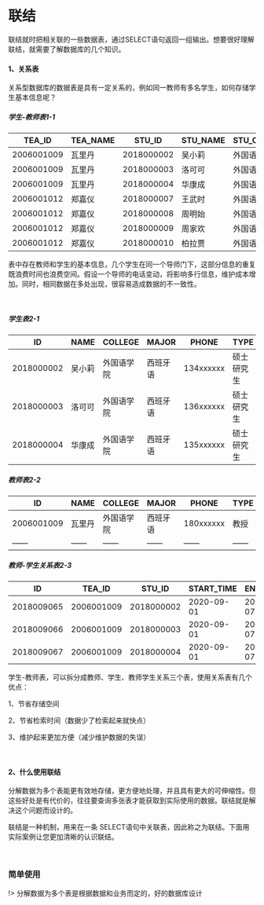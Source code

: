 # 联结

联结就时把相关联的一些数据表，通过SELECT语句返回一组输出。想要很好理解联结，就需要了解数据库的几个知识。

#### 1、关系表

关系型数据库的数据表是具有一定关系的，例如同一教师有多名学生，如何存储学生基本信息呢？

##### 学生-教师表1-1

| TEA_ID     | TEA_NAME | STU_ID     | STU_NAME | STU_COLLEGE | STU_MAJOR |
| ---------- | -------- | ---------- | -------- | ----------- | --------- |
| 2006001009 | 瓦里丹   | 2018000002 | 吴小莉   | 外国语学院  | 西班牙语  |
| 2006001009 | 瓦里丹   | 2018000003 | 洛可可   | 外国语学院  | 西班牙语  |
| 2006001009 | 瓦里丹   | 2018000004 | 华康成   | 外国语学院  | 西班牙语  |
| 2006001012 | 郑嘉仪   | 2018000007 | 王武时   | 外国语学院  | 日语      |
| 2006001012 | 郑嘉仪   | 2018000008 | 周明始   | 外国语学院  | 日语      |
| 2006001012 | 郑嘉仪   | 2018000009 | 周家欢   | 外国语学院  | 日语      |
| 2006001012 | 郑嘉仪   | 2018000010 | 柏拉贾   | 外国语学院  | 日语      |

表中存在教师和学生的基本信息，几个学生在同一个导师门下，这部分信息的重复既浪费时间也浪费空间。假设一个导师的电话变动，将影响多行信息，维护成本增加。同时，相同数据在多处出现，很容易造成数据的不一致性。

<br/>

##### 学生表2-1

| ID         | NAME   | COLLEGE    | MAJOR    | PHONE     | TYPE       |
| ---------- | ------ | ---------- | -------- | --------- | ---------- |
| 2018000002 | 吴小莉 | 外国语学院 | 西班牙语 | 134xxxxxx | 硕士研究生 |
| 2018000003 | 洛可可 | 外国语学院 | 西班牙语 | 136xxxxxx | 硕士研究生 |
| 2018000004 | 华康成 | 外国语学院 | 西班牙语 | 135xxxxxx | 硕士研究生 |

##### 教师表2-2

| ID         | NAME   | COLLEGE    | MAJOR    | PHONE     | TYPE |
| ---------- | ------ | ---------- | -------- | --------- | ---- |
| 2006001009 | 瓦里丹 | 外国语学院 | 西班牙语 | 180xxxxxx | 教授 |
| ——         | ——     | ——         | ——       | ——        | ——   |

##### 教师-学生关系表2-3

| ID         | TEA_ID     | STU_ID     | START_TIME | END_TIME   |
| ---------- | ---------- | ---------- | ---------- | ---------- |
| 2018009065 | 2006001009 | 2018000002 | 2020-09-01 | 2023-07-01 |
| 2018009066 | 2006001009 | 2018000003 | 2020-09-01 | 2023-07-01 |
| 2018009067 | 2006001009 | 2018000004 | 2020-09-01 | 2023-07-01 |

学生-教师表，可以拆分成教师、学生、教师学生关系三个表，使用关系表有几个优点：

1、节省存储空间

2、节省检索时间（数据少了检索起来就快点）

3、维护起来更加方便（减少维护数据的失误）

<br/>



#### 2、什么使用联结

分解数据为多个表能更有效地存储，更方便地处理，并且具有更大的可伸缩性。但这些好处是有代价的，往往要查询多张表才能获取到实际使用的数据。联结就是解决这个问题而设计的。

联结是一种机制，用来在一条 SELECT语句中关联表，因此称之为联结。下面用实际案例让您更加清晰的认识联结。

<br/>



### 简单使用



!> 分解数据为多个表是根据数据和业务而定的，好的数据库设计